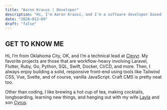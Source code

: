 ```yaml
---
title: "Aaron Krauss | Developer"
description: "Hi, I'm Aaron Krauss, and I'm a software developer based in Oklahoma City, OK, currently working at Clevyr."
date: "2020–012–09"
draft: "false"
---
```

## GET TO KNOW ME

Hi, I’m from Oklahoma City, OK, and I’m a technical lead at
<a href="https://clevyr.com" target="_blank">Clevyr</a>.
My favorite projects are those that are workflow-heavy involving Laravel,
Flutter, Ruby, Go, Python, SQL, Swift, Docker, CI/CD, and more. Then, I always
enjoy building a solid, responsive front-end using tools like Tailwind CSS, Vue, Svelte,
and of course, vanilla JavaScript. Craft CMS is pretty neat too.

Other than coding, I like brewing a hot cup of tea, making cocktails,
longboarding, learning new things, and hanging out with my wife
<a href="https://mothercodesbest.dev" target="_blank">Layla</a>
and son
<a href="https://cyruskrauss.com" target="_blank">Cyrus</a>.

